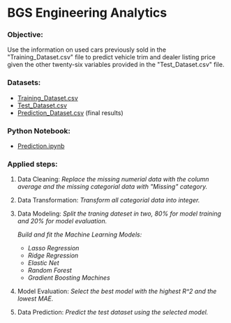 # BGS Engineering Analytics
### Objective: 
Use the information on used cars previously sold in the "Training_Dataset.csv" file to predict vehicle trim and dealer listing price given the other twenty-six variables provided in the "Test_Dataset.csv" file.

### Datasets: 
- [Training_Dataset.csv](https://github.com/cmunwong/BGS-Engineering-Analytics/blob/main/Training_Dataset.csv)
- [Test_Dataset.csv](https://github.com/cmunwong/BGS-Engineering-Analytics/blob/main/Test_Dataset.csv)
- [Prediction_Dataset.csv](https://github.com/cmunwong/BGS-Engineering-Analytics/blob/main/Prediction_Dataset.csv) (final results)

### Python Notebook:
- [Prediction.ipynb](https://github.com/cmunwong/BGS-Engineering-Analytics/blob/main/Prediction.ipynb)

### Applied steps:
1. Data Cleaning: *Replace the missing numerial data with the column average and the missing categorial data with "Missing" category.*
2. Data Transformation: *Transform all categorial data into integer.*
3. Data Modeling: *Split the traning dateset in two, 80% for model training and 20% for model evaluation.*

   *Build and fit the Machine Learning Models:*
   - *Lasso Regression*
   - *Ridge Regression*
   - *Elastic Net*
   - *Random Forest*
   - *Gradient Boosting Machines*
     
5. Model Evaluation: *Select the best model with the highest R^2 and the lowest MAE.*
6. Data Prediction: *Predict the test dataset using the selected model.*
